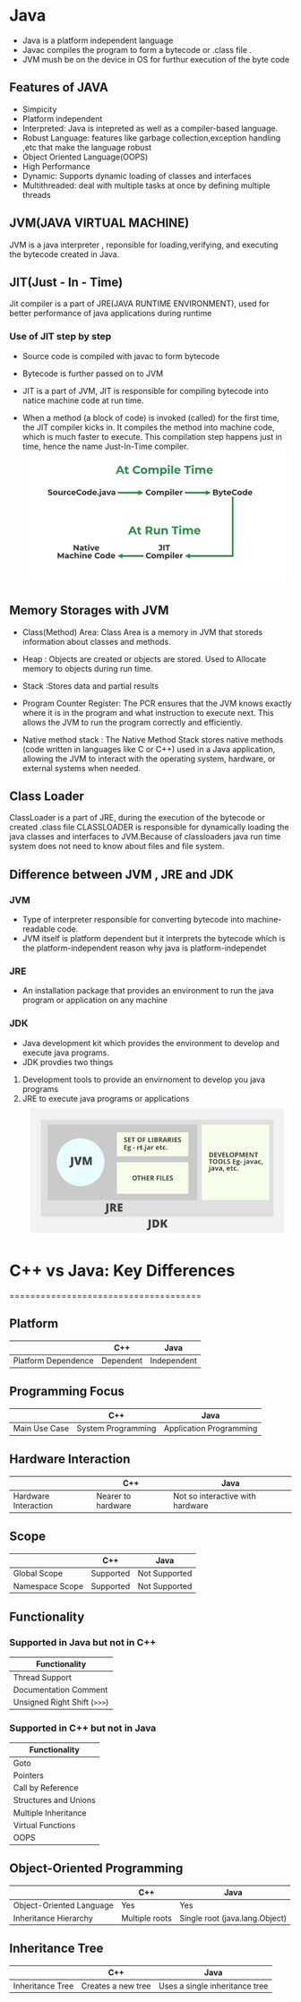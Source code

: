 # Java

* Java is a platform independent language
* Javac compiles the program to form a bytecode or .class file .
* JVM mush be on the device in OS for furthur execution of the byte code

## Features of JAVA

* Simpicity
* Platform independent
* Interpreted: Java is intepreted as well as a compiler-based language.
* Robust Language: features like garbage collection,exception handling ,etc that make the language robust
* Object Oriented Language(OOPS)
* High Performance 
* Dynamic: Supports dynamic loading of classes and interfaces
* Multithreaded: deal with multiple tasks at once by defining multiple threads

## JVM(JAVA VIRTUAL MACHINE)

 JVM is a java interpreter , reponsible for loading,verifying, and executing the bytecode created in Java.


 ## JIT(Just - In - Time)

 Jit compiler is a part of JRE(JAVA RUNTIME ENVIRONMENT), used for better performance of java applications during runtime

 ### Use of JIT step by step

* Source code is compiled with javac to form bytecode
* Bytecode is further passed on to JVM
* JIT is a part of JVM, JIT is responsible for compiling bytecode into natice machine code at run time.

* When a method (a block of code) is invoked (called) for the first time, the JIT compiler kicks in. It compiles the method into machine code, which is much faster to execute. This compilation step happens just in time, hence the name Just-In-Time compiler.
![alt text](JIT-768.png)

## Memory Storages with JVM

* Class(Method) Area: Class Area is a memory in JVM that storeds information about classes and methods.

* Heap : Objects are created or objects are stored. Used to Allocate memory to objects during run time.

* Stack :Stores data and partial results 

* Program Counter Register: The PCR ensures that the JVM knows exactly where it is in the program and what instruction to execute next. This allows the JVM to run the program correctly and efficiently.

* Native method stack : The Native Method Stack stores native methods (code written in languages like C or C++) used in a Java application, allowing the JVM to interact with the operating system, hardware, or external systems when needed.

## Class Loader

ClassLoader is a part of JRE, during the execution of the bytecode or created .class file CLASSLOADER is responsible for dynamically loading the java classes and interfaces to JVM.Because of classloaders java run time system does not need to know about files and file system.

## Difference between JVM , JRE and JDK

### JVM
* Type of interpreter responsible for converting bytecode into machine-readable code.
* JVM itself is platform dependent but it interprets the bytecode which is the platform-independent reason why java is platform-independet

### JRE
* An installation package that provides an environment to run the java program or application on any machine

### JDK
 * Java development kit which provides the environment to develop and execute java programs. 
 * JDK provdies two things 
 1) Development tools to provide an envirnoment to develop you java programs 
 2) JRE  to execute java programs or applications
![alt text](JDK.png)

# C++ vs Java: Key Differences
=====================================

## Platform

|  | C++ | Java |
| --- | --- | --- |
| Platform Dependence | Dependent | Independent |

## Programming Focus

|  | C++ | Java |
| --- | --- | --- |
| Main Use Case | System Programming | Application Programming |

## Hardware Interaction

|  | C++ | Java |
| --- | --- | --- |
| Hardware Interaction | Nearer to hardware | Not so interactive with hardware |

## Scope

|  | C++ | Java |
| --- | --- | --- |
| Global Scope | Supported | Not Supported |
| Namespace Scope | Supported | Not Supported |

## Functionality

### Supported in Java but not in C++

| Functionality |
| --- |
| Thread Support |
| Documentation Comment |
| Unsigned Right Shift (`>>>`) |

### Supported in C++ but not in Java

| Functionality |
| --- |
| Goto |
| Pointers |
| Call by Reference |
| Structures and Unions |
| Multiple Inheritance |
| Virtual Functions |
| OOPS |

## Object-Oriented Programming

|  | C++ | Java |
| --- | --- | --- |
| Object-Oriented Language | Yes | Yes |
| Inheritance Hierarchy | Multiple roots | Single root (java.lang.Object) |

## Inheritance Tree

|  | C++ | Java |
| --- | --- | --- |
| Inheritance Tree | Creates a new tree | Uses a single inheritance tree |






